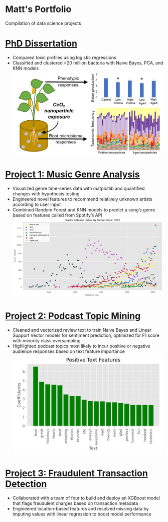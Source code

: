 # Matt's Portfolio
Compilation of data science projects

# [PhD Dissertation](https://github.com/mattslatt/personal_portfolio/tree/main/dissertation)
* Compared toxic profiles using logistic regressions
* Classified and clustered >20 million bacteria with Naive Bayes, PCA, and KNN models
![](./img/metagenomics_abstract.png)

# [Project 1: Music Genre Analysis](https://github.com/mattslatt/spotify)
* Visualized genre time-series data with matplotlib and quantified changes with hypothesis testing
* Engineered novel features to recommend relatively unknown artists according to user input
* Combined Random Forest and KNN models to predict a song’s genre based on features called from Spotify’s API
![](/img/top_10_genre_time_scatter.png)

# [Project 2: Podcast Topic Mining](https://github.com/mattslatt/podcast_reviews)
* Cleaned and vectorized review text to train Naive Bayes and Linear Support Vector models for sentiment prediction, optimized for F1 score with minority class oversampling
* Highlighted podcast topics most likely to incur positive or negative audience responses based on text feature importance
![](/img/positive_text_coefficients.png)

# [Project 3: Fraudulent Transaction Detection](https://github.com/mattslatt/podcast_reviews)
* Collaborated with a team of four  to build and deploy an XGBoost model that flags fraudulent charges based on transaction metadata
* Engineered location-based features and resolved missing data by imputing values with linear regression to boost model performance
